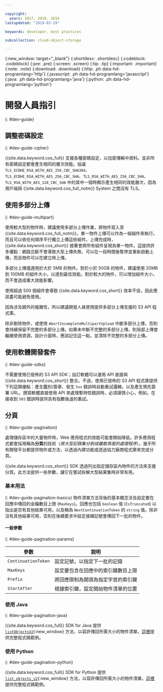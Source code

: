 ```yaml
---

copyright:
  years: 2017, 2018, 2019
lastupdated: "2019-03-19"

keywords: developer, best practices

subcollection: cloud-object-storage

---
```

{:new_window: target="_blank"}
{:shortdesc: .shortdesc}
{:codeblock: .codeblock}
{:pre: .pre}
{:screen: .screen}
{:tip: .tip}
{:important: .important}
{:note: .note}
{:download: .download} 
{:http: .ph data-hd-programlang='http'} 
{:javascript: .ph data-hd-programlang='javascript'} 
{:java: .ph data-hd-programlang='java'} 
{:python: .ph data-hd-programlang='python'}

# 開發人員指引
{: #dev-guide}

## 調整密碼設定
{: #dev-guide-cipher}

{{site.data.keyword.cos_full}} 支援各種密碼設定，以加密傳輸中資料。並非所有密碼設定都會產生相同的層次效能。協議 `TLS_ECDHE_RSA_WITH_AES_256_CBC_SHA384`、`TLS_ECDHE_RSA_WITH_AES_256_CBC_SHA`、`TLS_RSA_WITH_AES_256_CBC_SHA`、`TLS_RSA_WITH_AES_128_CBC_SHA` 中的其中一個時顯示產生相同的效能層次，因為用戶端與 {{site.data.keyword.cos_full_notm}} System 之間沒有 TLS。

## 使用多部分上傳
{: #dev-guide-multipart}

使用較大型的物件時，建議使用多部分上傳作業，將物件寫入至 {{site.data.keyword.cos_full_notm}}。單一物件上傳可以作為一組組件來執行，而且可以依任何順序平行獨立上傳這些組件。上傳完成時，{{site.data.keyword.cos_short}} 接著會將所有組件呈現為單一物件。這提供許多優點：網路岔斷不會導致大型上傳失敗、可以在一段時間後暫停並重新啟動上傳，而且物件可以在建立時上傳。

多部分上傳僅適用於大於 5MB 的物件。對於小於 50GB 的物件，建議使用 20MB 到 100MB 的組件大小，以達到最佳效能。對於較大的物件，可以增加組件大小，而不會造成重大效能影響。

使用超過 500 個組件會導致 {{site.data.keyword.cos_short}} 效率不佳，因此應該盡可能避免使用。

因為涉及額外的複雜性，所以建議開發人員使用提供多部分上傳支援的 S3 API 程式庫。

除非刪除物件，或使用 `AbortIncompleteMultipartUpload` 中斷多部分上傳，否則會持續保留不完整的多部分上傳。如果未中斷不完整的多部分上傳，則局部上傳會繼續使用資源。設計介面時，應該記住這一點，並清除不完整的多部分上傳。


## 使用軟體開發套件
{: #dev-guide-sdks}

不需要使用已發佈的 S3 API SDK；自訂軟體可以運用 API 直接與 {{site.data.keyword.cos_short}} 整合。不過，使用已發佈的 S3 API 程式庫提供下列這類優點：產生鑑別/簽章、發生 `5xx` 錯誤時自動重試邏輯，以及產生預先簽署 URL。撰寫軟體直接使用 API 來處理暫時性錯誤時，必須謹慎小心，例如，在接收到 `503` 錯誤時提供具有指數後退的重試。

## 分頁
{: #dev-guide-pagination}

處理儲存區中的大量物件時，Web 應用程式的效能可能會開始降低。許多應用程式都會採用稱為**分頁**的技術（*將大型記錄集分割成離散頁面的處理程序*）。幾乎所有開發平台都提供物件或方法，以透過內建功能或透過協力廠商程式庫來完成分頁。

{{site.data.keyword.cos_short}} SDK 透過列出指定儲存區內物件的方法來支援分頁。此方法提供一些參數，讓它在嘗試拆解大型結果集時非常有用。

### 基本用法
{: #dev-guide-pagination-basics}
物件清單方法背後的基本概念涉及設定要在回應中傳回的金鑰數目上限 (`MaxKeys`)。回應也包括 `boolean` 值 (`IsTruncated`) 以指出是否有其他結果可用，以及稱為 `NextContinuationToken` 的 `string` 值。除非沒有其他結果可用，否則在後續要求中設定接續記號會傳回下一批的物件。

#### 一般參數
{: #dev-guide-pagination-params}

|參數|說明|
|---|---|
|`ContinuationToken`|設定記號，以指定下一批的記錄|
|`MaxKeys`|設定要包含在回應中的索引鍵數目上限|
|`Prefix`|將回應限制為開頭為指定字首的索引鍵|
|`StartAfter`|根據索引鍵，設定開始物件清單的位置|

### 使用 Java
{: #dev-guide-pagination-java}

{{site.data.keyword.cos_full}} SDK for Java 提供 [`listObjectsV2`](https://ibm.github.io/ibm-cos-sdk-java/com/ibm/cloud/objectstorage/services/s3/AmazonS3.html#listObjectsV2-com.ibm.cloud.objectstorage.services.s3.model.ListObjectsV2Request-){:new_window} 方法，以容許傳回所需大小的物件清單。[這裡](/docs/services/cloud-object-storage/libraries?topic=cloud-object-storage-java#list-objects-v2)提供完整程式碼範例。

### 使用 Python
{: #dev-guide-pagination-python}

{{site.data.keyword.cos_full}} SDK for Python 提供 [`list_objects_v2`](https://ibm.github.io/ibm-cos-sdk-python/reference/services/s3.html#S3.Client.list_objects_v2){:new_window} 方法，以容許傳回所需大小的物件清單。[這裡](/docs/services/cloud-object-storage/libraries?topic=cloud-object-storage-python#list-objects-v2)提供完整程式碼範例。
